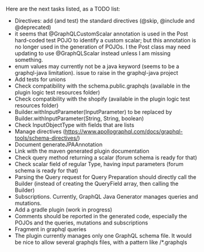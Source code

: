 Here are the next tasks listed, as a TODO list:
* Directives: add (and test) the standard directives (@skip, @include and @deprecated)
* it seems that @GraphQLCustomScalar annotation is used in the Post hard-coded test POJO to identify a custom scalar; but this annotation is no longer used in the generation of POJOs. I the Post class may need updating to use @GraphQLScalar instead unless I am missing something.
* enum values may currently not be a java keyword (seems to be a graphql-java limitation). issue to raise in the graphql-java project
* Add tests for unions
* Check compatibility with the schema.public.graphqls (available in the plugin logic test resources folder)
* Check compatibility with the shopify (available in the plugin logic test resources folder)
* Builder.withInputParameter(InputParameter) to be replaced by Builder.withInputParameter(String, String, boolean)
* Check InputObjectType with fields that are lists
* Manage directives (https://www.apollographql.com/docs/graphql-tools/schema-directives/)
* Document generateJPAAnnotation 
* Link with the maven generated plugin documentation
* Check query method returning a scalar (forum schema is ready for that)
* Check scalar field of regular Type, having input parameters (forum schema is ready for that)
* Parsing the Query request for Query Preparation should directly call the Builder (instead of creating the QueryField array, then calling the Builder)
* Subscriptions. Currently, GraphQL Java Generator manages queries and mutations.
* Add a gradle plugin (work in progress)
* Comments should be reported in the generated code, especially the POJOs and the queries, mutations and subscriptions
* Fragment in graphql queries
* The plugin currently manages only one GraphQL schema file. It would be nice to allow several graphqls files, with a pattern like /*.graphqls